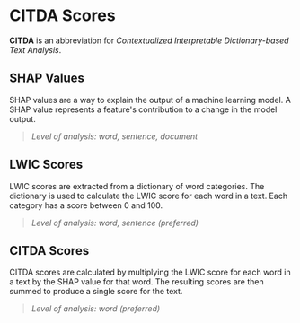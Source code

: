 # CITDA Scores
**CITDA** is an abbreviation for *Contextualized Interpretable Dictionary-based Text Analysis*.

## SHAP Values

SHAP values are a way to explain the output of a machine learning model. A SHAP value represents a feature's contribution to a change in the model output.

> *Level of analysis: word, sentence, document*

## LWIC Scores
LWIC scores are extracted from a dictionary of word categories. The dictionary is used to calculate the LWIC score for each word in a text. Each category has a score between 0 and 100.

> *Level of analysis: word, sentence (preferred)*

## CITDA Scores

CITDA scores are calculated by multiplying the LWIC score for each word in a text by the SHAP value for that word. The resulting scores are then summed to produce a single score for the text.

> *Level of analysis: word (preferred)*
